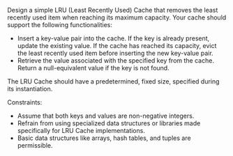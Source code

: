 Design a simple LRU (Least Recently Used) Cache that removes the least recently used item when reaching its maximum capacity. Your cache should support the following functionalities:

* Insert a key-value pair into the cache. If the key is already present, update the existing value. If the cache has reached its capacity, evict the least recently used item before inserting the new key-value pair.
* Retrieve the value associated with the specified key from the cache. Return a null-equivalent value if the key is not found.

The LRU Cache should have a predetermined, fixed size, specified during its instantiation.

Constraints:
* Assume that both keys and values are non-negative integers.
* Refrain from using specialized data structures or libraries made specifically for LRU Cache implementations.
* Basic data structures like arrays, hash tables, and tuples are permissible.
